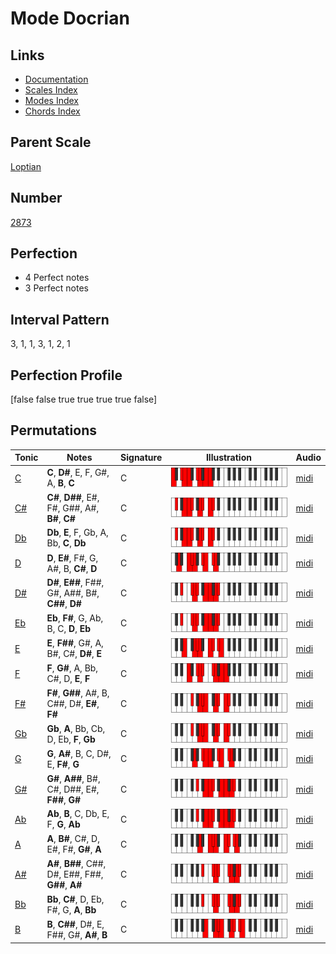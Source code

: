 # Mode Docrian

## Links

- [Documentation](index.md)
- [Scales Index](Scales.md)
- [Modes Index](Modes.md)
- [Chords Index](Chords.md)

## Parent Scale

[Loptian](ScaleLoptian.md)

## Number

[2873](https://ianring.com/musictheory/scales/2873)

## Perfection

- 4 Perfect notes
- 3 Perfect notes

## Interval Pattern

3, 1, 1, 3, 1, 2, 1

## Perfection Profile

[false false true true true true false]

## Permutations

| Tonic | Notes | Signature | Illustration | Audio |
|-------|-------|-----------|--------------|-------|
| [C](ModeCNaturalDocrian.md) | **C**, **D#**, E, F, G#, A, **B**, **C** | C | ![CNaturalDocrian](ModeCNaturalDocrian.png) | [midi](https://github.com/edipermadi/music/blob/main/docs/ModeCNaturalDocrian.mid?raw=true) |
| [C#](ModeCSharpDocrian.md) | **C#**, **D##**, E#, F#, G##, A#, **B#**, **C#** | C | ![CSharpDocrian](ModeCSharpDocrian.png) | [midi](https://github.com/edipermadi/music/blob/main/docs/ModeCSharpDocrian.mid?raw=true) |
| [Db](ModeDFlatDocrian.md) | **Db**, **E**, F, Gb, A, Bb, **C**, **Db** | C | ![DFlatDocrian](ModeDFlatDocrian.png) | [midi](https://github.com/edipermadi/music/blob/main/docs/ModeDFlatDocrian.mid?raw=true) |
| [D](ModeDNaturalDocrian.md) | **D**, **E#**, F#, G, A#, B, **C#**, **D** | C | ![DNaturalDocrian](ModeDNaturalDocrian.png) | [midi](https://github.com/edipermadi/music/blob/main/docs/ModeDNaturalDocrian.mid?raw=true) |
| [D#](ModeDSharpDocrian.md) | **D#**, **E##**, F##, G#, A##, B#, **C##**, **D#** | C | ![DSharpDocrian](ModeDSharpDocrian.png) | [midi](https://github.com/edipermadi/music/blob/main/docs/ModeDSharpDocrian.mid?raw=true) |
| [Eb](ModeEFlatDocrian.md) | **Eb**, **F#**, G, Ab, B, C, **D**, **Eb** | C | ![EFlatDocrian](ModeEFlatDocrian.png) | [midi](https://github.com/edipermadi/music/blob/main/docs/ModeEFlatDocrian.mid?raw=true) |
| [E](ModeENaturalDocrian.md) | **E**, **F##**, G#, A, B#, C#, **D#**, **E** | C | ![ENaturalDocrian](ModeENaturalDocrian.png) | [midi](https://github.com/edipermadi/music/blob/main/docs/ModeENaturalDocrian.mid?raw=true) |
| [F](ModeFNaturalDocrian.md) | **F**, **G#**, A, Bb, C#, D, **E**, **F** | C | ![FNaturalDocrian](ModeFNaturalDocrian.png) | [midi](https://github.com/edipermadi/music/blob/main/docs/ModeFNaturalDocrian.mid?raw=true) |
| [F#](ModeFSharpDocrian.md) | **F#**, **G##**, A#, B, C##, D#, **E#**, **F#** | C | ![FSharpDocrian](ModeFSharpDocrian.png) | [midi](https://github.com/edipermadi/music/blob/main/docs/ModeFSharpDocrian.mid?raw=true) |
| [Gb](ModeGFlatDocrian.md) | **Gb**, **A**, Bb, Cb, D, Eb, **F**, **Gb** | C | ![GFlatDocrian](ModeGFlatDocrian.png) | [midi](https://github.com/edipermadi/music/blob/main/docs/ModeGFlatDocrian.mid?raw=true) |
| [G](ModeGNaturalDocrian.md) | **G**, **A#**, B, C, D#, E, **F#**, **G** | C | ![GNaturalDocrian](ModeGNaturalDocrian.png) | [midi](https://github.com/edipermadi/music/blob/main/docs/ModeGNaturalDocrian.mid?raw=true) |
| [G#](ModeGSharpDocrian.md) | **G#**, **A##**, B#, C#, D##, E#, **F##**, **G#** | C | ![GSharpDocrian](ModeGSharpDocrian.png) | [midi](https://github.com/edipermadi/music/blob/main/docs/ModeGSharpDocrian.mid?raw=true) |
| [Ab](ModeAFlatDocrian.md) | **Ab**, **B**, C, Db, E, F, **G**, **Ab** | C | ![AFlatDocrian](ModeAFlatDocrian.png) | [midi](https://github.com/edipermadi/music/blob/main/docs/ModeAFlatDocrian.mid?raw=true) |
| [A](ModeANaturalDocrian.md) | **A**, **B#**, C#, D, E#, F#, **G#**, **A** | C | ![ANaturalDocrian](ModeANaturalDocrian.png) | [midi](https://github.com/edipermadi/music/blob/main/docs/ModeANaturalDocrian.mid?raw=true) |
| [A#](ModeASharpDocrian.md) | **A#**, **B##**, C##, D#, E##, F##, **G##**, **A#** | C | ![ASharpDocrian](ModeASharpDocrian.png) | [midi](https://github.com/edipermadi/music/blob/main/docs/ModeASharpDocrian.mid?raw=true) |
| [Bb](ModeBFlatDocrian.md) | **Bb**, **C#**, D, Eb, F#, G, **A**, **Bb** | C | ![BFlatDocrian](ModeBFlatDocrian.png) | [midi](https://github.com/edipermadi/music/blob/main/docs/ModeBFlatDocrian.mid?raw=true) |
| [B](ModeBNaturalDocrian.md) | **B**, **C##**, D#, E, F##, G#, **A#**, **B** | C | ![BNaturalDocrian](ModeBNaturalDocrian.png) | [midi](https://github.com/edipermadi/music/blob/main/docs/ModeBNaturalDocrian.mid?raw=true) |
